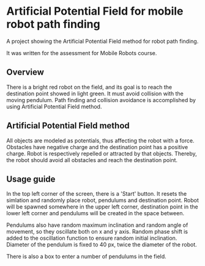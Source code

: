 # Artificial Potential Field for mobile robot path finding
A project showing the Artificial Potential Field method for robot path finding.

It was written for the assessment for Mobile Robots course. 

## Overview

There is a bright red robot on the field, and its goal is to reach the destination point showed in light green. 
It must avoid collision with the moving pendulum. Path finding and collision avoidance is accomplished by using
Artificial Potential Field method. 

## Artificial Potential Field method

All objects are modeled as potentials, thus affecting the robot with a force. Obstacles have negative charge 
and the destination point has a positive charge. Robot is respectively repelled or attracted by that objects. 
Thereby, the robot should avoid all obstacles and reach the destination point. 

## Usage guide

In the top left corner of the screen, there is a 'Start' button. It resets the simlation and randomly place
robot, pendulums and destination point. Robot will be spawned somewhere in the upper left corner, destination 
point in the lower left corner and pendulums will be created in the space between. 

Pendulums also have random maximum inclination and random angle of movement, so they oscillate both on x and y axis.
Random phase shift is added to the oscillation function to ensure random initial inclination.
Diameter of the pendulum is fixed to 40 px, twice the diameter of the robot. 

There is also a box to enter a number of pendulums in the field. 
